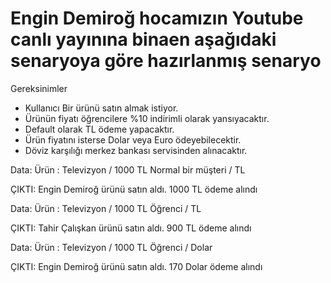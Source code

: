 # Engin Demiroğ hocamızın Youtube canlı yayınına binaen aşağıdaki senaryoya göre hazırlanmış senaryo

Gereksinimler
* Kullanıcı Bir ürünü satın almak istiyor.
* Ürünün fiyatı öğrencilere %10 indirimli olarak yansıyacaktır.
* Default olarak TL ödeme yapacaktır.
* Ürün fiyatını isterse Dolar veya Euro ödeyebilecektir.
* Döviz karşılığı merkez bankası servisinden alınacaktır.


Data:
Ürün : Televizyon / 1000 TL
Normal bir müşteri / TL

ÇIKTI:
Engin Demiroğ ürünü satın aldı. 1000 TL ödeme alındı


Data:
Ürün : Televizyon / 1000 TL
Öğrenci / TL

ÇIKTI:
Tahir Çalışkan ürünü satın aldı. 900 TL ödeme alındı


Data:
Ürün : Televizyon / 1000 TL
Öğrenci / Dolar

ÇIKTI:
Engin Demiroğ ürünü satın aldı. 170 Dolar ödeme alındı
